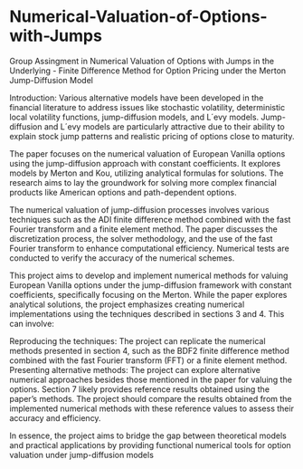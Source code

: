 # Numerical-Valuation-of-Options-with-Jumps
Group Assingment in Numerical Valuation of Options with Jumps in the Underlying - Finite Difference Method for Option Pricing under the Merton Jump-Diffusion Model

Introduction:
Various alternative models have been developed in the financial literature to
address issues like stochastic volatility, deterministic local volatility functions,
jump-diffusion models, and L´evy models. Jump-diffusion and L´evy models are
particularly attractive due to their ability to explain stock jump patterns and
realistic pricing of options close to maturity.

The paper focuses on the numerical valuation of European Vanilla options
using the jump-diffusion approach with constant coefficients. It explores models
by Merton and Kou, utilizing analytical formulas for solutions. The research
aims to lay the groundwork for solving more complex financial products like
American options and path-dependent options.

The numerical valuation of jump-diffusion processes involves various techniques such as the ADI finite difference method combined with the fast Fourier
transform and a finite element method. The paper discusses the discretization
process, the solver methodology, and the use of the fast Fourier transform to
enhance computational efficiency. Numerical tests are conducted to verify the
accuracy of the numerical schemes.

This project aims to develop and implement numerical methods for valuing
European Vanilla options under the jump-diffusion framework with constant
coefficients, specifically focusing on the Merton.
While the paper explores analytical solutions, the project emphasizes creating numerical implementations using the techniques described in sections 3 and
4. This can involve:

Reproducing the techniques: The project can replicate the numerical methods presented in section 4, such as the BDF2 finite difference method combined
with the fast Fourier transform (FFT) or a finite element method. Presenting
alternative methods: The project can explore alternative numerical approaches
besides those mentioned in the paper for valuing the options. Section 7 likely
provides reference results obtained using the paper’s methods. The project
should compare the results obtained from the implemented numerical methods
with these reference values to assess their accuracy and efficiency.

In essence, the project aims to bridge the gap between theoretical models
and practical applications by providing functional numerical tools for option
valuation under jump-diffusion models
